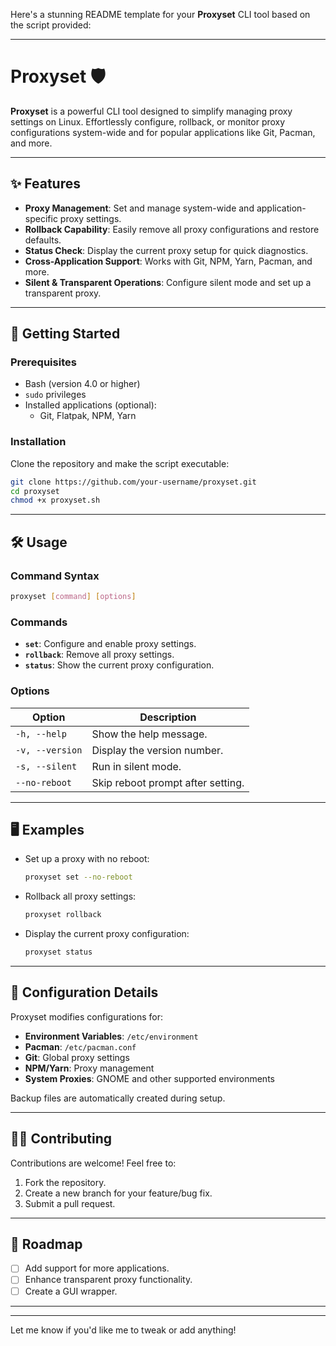 Here's a stunning README template for your **Proxyset** CLI tool based on the script provided:

---

# Proxyset 🛡️

**Proxyset** is a powerful CLI tool designed to simplify managing proxy settings on Linux. Effortlessly configure, rollback, or monitor proxy configurations system-wide and for popular applications like Git, Pacman, and more.

---

## ✨ Features
- **Proxy Management**: Set and manage system-wide and application-specific proxy settings.
- **Rollback Capability**: Easily remove all proxy configurations and restore defaults.
- **Status Check**: Display the current proxy setup for quick diagnostics.
- **Cross-Application Support**: Works with Git, NPM, Yarn, Pacman, and more.
- **Silent & Transparent Operations**: Configure silent mode and set up a transparent proxy.

---

## 🚀 Getting Started

### Prerequisites
- Bash (version 4.0 or higher)
- `sudo` privileges
- Installed applications (optional):
  - Git, Flatpak, NPM, Yarn

### Installation
Clone the repository and make the script executable:
```bash
git clone https://github.com/your-username/proxyset.git
cd proxyset
chmod +x proxyset.sh
```

---

## 🛠️ Usage

### Command Syntax
```bash
proxyset [command] [options]
```

### Commands
- **`set`**: Configure and enable proxy settings.
- **`rollback`**: Remove all proxy settings.
- **`status`**: Show the current proxy configuration.

### Options
| Option        | Description                      |
|---------------|----------------------------------|
| `-h, --help`  | Show the help message.          |
| `-v, --version` | Display the version number.     |
| `-s, --silent` | Run in silent mode.             |
| `--no-reboot` | Skip reboot prompt after setting.|

---

## 🖥️ Examples

- Set up a proxy with no reboot:
  ```bash
  proxyset set --no-reboot
  ```
- Rollback all proxy settings:
  ```bash
  proxyset rollback
  ```
- Display the current proxy configuration:
  ```bash
  proxyset status
  ```

---

## 📂 Configuration Details
Proxyset modifies configurations for:
- **Environment Variables**: `/etc/environment`
- **Pacman**: `/etc/pacman.conf`
- **Git**: Global proxy settings
- **NPM/Yarn**: Proxy management
- **System Proxies**: GNOME and other supported environments

Backup files are automatically created during setup.

---

## 🧑‍💻 Contributing
Contributions are welcome! Feel free to:
1. Fork the repository.
2. Create a new branch for your feature/bug fix.
3. Submit a pull request.

---

## 🎯 Roadmap
- [ ] Add support for more applications.
- [ ] Enhance transparent proxy functionality.
- [ ] Create a GUI wrapper.

---


---

Let me know if you'd like me to tweak or add anything!
